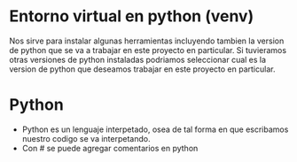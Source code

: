 # Entorno virtual en python (venv)
Nos sirve para instalar algunas herramientas incluyendo tambien la version de python que se va a trabajar en este proyecto en particular. Si tuvieramos otras versiones de python instaladas podriamos seleccionar cual es la version de python que deseamos trabajar en este proyecto en particular.

# Python
- Python es un lenguaje interpetado, osea de tal forma en que escribamos nuestro codigo se va interpetando.
- Con # se puede agregar comentarios en python

